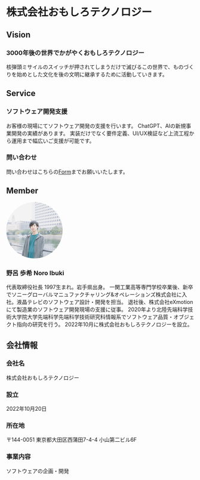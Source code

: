# 株式会社おもしろテクノロジー
## Vision
### 3000年後の世界でかがやくおもしろテクノロジー
核弾頭ミサイルのスイッチが押されてしまうだけで滅びるこの世界で、ものづくりを始めとした文化を後の文明に継承するために活動していきます。

## Service

### ソフトウェア開発支援
お客様の現場にてソフトウェア開発の支援を行います。
ChatGPT、AIの新規事業開発の実績があります。
実装だけでなく要件定義、UI/UX検証など上流工程から運用まで幅広いご支援が可能です。

### 問い合わせ
問い合わせはこちらの[Form](https://docs.google.com/forms/d/e/1FAIpQLSdCU6vTuf2ZyHzK8npj02uzD3NDnUv7TpNUVpo8bnjM-_MwkA/viewform?usp=sf_link)までお願いいたします。

## Member
<img src="./image/dummy_CEO.jpg" style="border-radius:50%;" width="30%"><br>

### 野呂 歩希 Noro Ibuki
代表取締役社長
1997生まれ。岩手県出身。
一関工業高等専門学校卒業後、新卒でソニーグローバルマニュファクチャリング&オペレーションズ株式会社に入社。液晶テレビのソフトウェア設計・開発を担当。
退社後、株式会社eXmotionにて製造業のソフトウェア開発現場の支援に従事。
2020年より北陸先端科学技術大学院大学先端科学先端科学技術研究科情報系でソフトウェア品質・オブジェクト指向の研究を行う。
2022年10月に株式会社おもしろテクノロジーを設立。
## 会社情報
### 会社名
株式会社おもしろテクノロジー
### 設立
2022年10月20日
### 所在地
〒144-0051
東京都大田区西蒲田7-4-4 小山第二ビル6F
### 事業内容
ソフトウェアの企画・開発
